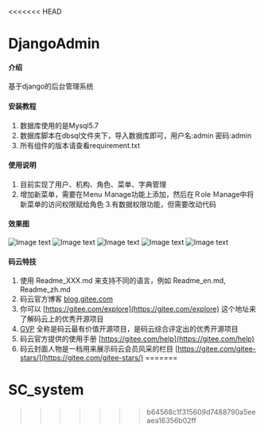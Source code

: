 <<<<<<< HEAD
# DjangoAdmin

#### 介绍
基于django的后台管理系统



#### 安装教程

1.  数据库使用的是Mysql5.7
2.  数据库脚本在dbsql文件夹下，导入数据库即可，用户名:admin 密码:admin
3.  所有组件的版本请查看requirement.txt

#### 使用说明

1.  目前实现了用户、机构、角色、菜单、字典管理
2.  增加新菜单，需要在Ｍenu Ｍanage功能上添加，然后在Ｒole Ｍanage中将新菜单的访问权限赋给角色
3.有数据权限功能，但需要改动代码


#### 效果图

![Image text](https://gitee.com/xdroid_lu/Django-Admin/raw/master/admin_user.png)
![Image text](https://gitee.com/xdroid_lu/Django-Admin/raw/master/admin_dict.png)
![Image text](https://gitee.com/xdroid_lu/Django-Admin/raw/master/admin_menu.png)
![Image text](https://gitee.com/xdroid_lu/Django-Admin/raw/master/admin_role.png)
![Image text](https://gitee.com/xdroid_lu/Django-Admin/raw/master/admin_role2.png)




#### 码云特技

1.  使用 Readme\_XXX.md 来支持不同的语言，例如 Readme\_en.md, Readme\_zh.md
2.  码云官方博客 [blog.gitee.com](https://blog.gitee.com)
3.  你可以 [https://gitee.com/explore](https://gitee.com/explore) 这个地址来了解码云上的优秀开源项目
4.  [GVP](https://gitee.com/gvp) 全称是码云最有价值开源项目，是码云综合评定出的优秀开源项目
5.  码云官方提供的使用手册 [https://gitee.com/help](https://gitee.com/help)
6.  码云封面人物是一档用来展示码云会员风采的栏目 [https://gitee.com/gitee-stars/](https://gitee.com/gitee-stars/)
=======
# SC_system
>>>>>>> b64568c1f315609d7488790a5eeaea16356b02ff
